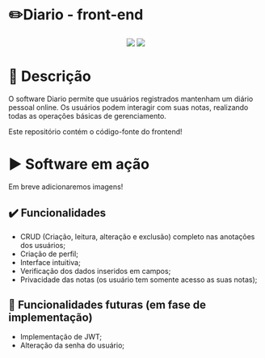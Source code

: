 # ✏️Diario - front-end
<p align='center'>
    <img src="https://img.shields.io/badge/STATUS-EM_ANDAMENTO-purple">
    <img src="https://img.shields.io/github/last-commit/Samuel-045/diario-front?color=blue">
</p>

# 📝 Descrição 
O software Diario permite que usuários registrados mantenham um diário pessoal online. Os usuários podem interagir com suas notas, realizando todas as operações básicas de gerenciamento.<br>
<p>Este repositório contém o código-fonte do frontend!</p>

# ▶️ Software em ação

Em breve adicionaremos imagens!

## ✔️ Funcionalidades

- CRUD (Criação, leitura, alteração e exclusão) completo nas anotações dos usuários;
- Criação de perfil;
- Interface intuitiva;
- Verificação dos dados inseridos em campos;
- Privacidade das notas (os usuário tem somente acesso as suas notas);

## 🚧 Funcionalidades futuras (em fase de implementação)

- Implementação de JWT;
- Alteração da senha do usuário;
